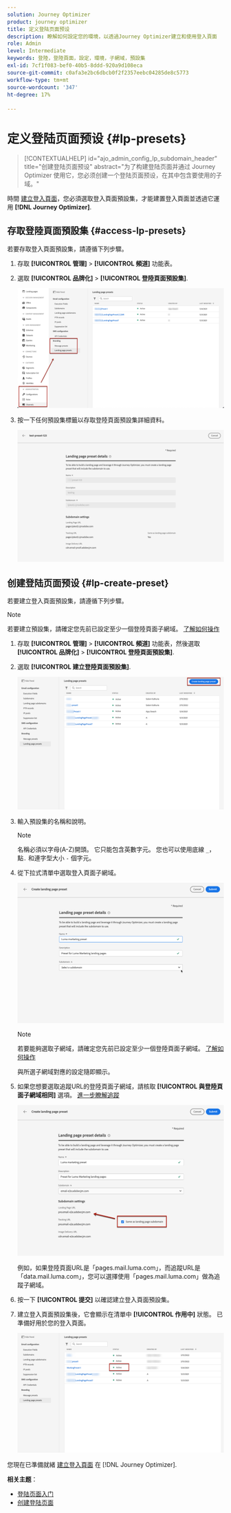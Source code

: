 ```yaml
---
solution: Journey Optimizer
product: journey optimizer
title: 定义登陆页面预设
description: 瞭解如何設定您的環境，以透過Journey Optimizer建立和使用登入頁面
role: Admin
level: Intermediate
keywords: 登陸，登陸頁面，設定，環境，子網域，預設集
exl-id: 7cf1f083-bef0-40b5-8ddd-920a9d108eca
source-git-commit: c0afa3e2bc6dbcb0f2f2357eebc04285de8c5773
workflow-type: tm+mt
source-wordcount: '347'
ht-degree: 17%

---
```


# 定义登陆页面预设 {#lp-presets}

>[!CONTEXTUALHELP]
>id="ajo_admin_config_lp_subdomain_header"
>title="创建登陆页面预设"
>abstract="为了构建登陆页面并通过 Journey Optimizer 使用它，您必须创建一个登陆页面预设，在其中包含要使用的子域。"

時間 [建立登入頁面](../landing-pages/create-lp.md#create-a-lp)，您必須選取登入頁面預設集，才能建置登入頁面並透過它運用 **[!DNL Journey Optimizer]**.

## 存取登陸頁面預設集 {#access-lp-presets}

若要存取登入頁面預設集，請遵循下列步驟。

1. 存取 **[!UICONTROL 管理]** > **[!UICONTROL 頻道]** 功能表。

1. 選取 **[!UICONTROL 品牌化]** > **[!UICONTROL 登陸頁面預設集]**.

   ![](assets/lp_presets-access.png)

1. 按一下任何預設集標籤以存取登陸頁面預設集詳細資料。

   ![](assets/lp_preset-details.png)

## 创建登陆页面预设 {#lp-create-preset}

若要建立登入頁面預設集，請遵循下列步驟。

>[!NOTE]
>
>若要建立預設集，請確定您先前已設定至少一個登陸頁面子網域。 [了解如何操作](lp-subdomains.md)

1. 存取 **[!UICONTROL 管理]** > **[!UICONTROL 頻道]** 功能表，然後選取 **[!UICONTROL 品牌化]** > **[!UICONTROL 登陸頁面預設集]**.

1. 選取 **[!UICONTROL 建立登陸頁面預設集]**.

   ![](assets/lp_create-preset-temp.png)

1. 輸入預設集的名稱和說明。

   >[!NOTE]
   >
   > 名稱必須以字母(A-Z)開頭。 它只能包含英數字元。 您也可以使用底線 `_`，點`.` 和連字型大小 `-` 個字元。

1. 從下拉式清單中選取登入頁面子網域。

   ![](assets/lp_preset-subdomain.png)

   >[!NOTE]
   >
   >若要能夠選取子網域，請確定您先前已設定至少一個登陸頁面子網域。 [了解如何操作](#lp-subdomains)

   與所選子網域對應的設定隨即顯示。

1. 如果您想要選取追蹤URL的登陸頁面子網域，請核取 **[!UICONTROL 與登陸頁面子網域相同]** 選項。 [進一步瞭解追蹤](../email/message-tracking.md)

   ![](assets/lp_preset-subdomain-settings-same.png)

   例如，如果登陸頁面URL是「pages.mail.luma.com」，而追蹤URL是「data.mail.luma.com」，您可以選擇使用「pages.mail.luma.com」做為追蹤子網域。

1. 按一下 **[!UICONTROL 提交]** 以確認建立登入頁面預設集。 <!--You can also save the preset as draft and resume its configuration later on.-->

   <!--![](assets/lp_preset-subdomain-settings-submit.png)-->

1. 建立登入頁面預設集後，它會顯示在清單中 **[!UICONTROL 作用中]** 狀態。 已準備好用於您的登入頁面。

   ![](assets/lp-preset-active-temp.png)

您現在已準備就緒 [建立登入頁面](../landing-pages/create-lp.md) 在 [!DNL Journey Optimizer].
<!--
>[!NOTE]
>
>Learn how to create channel surfaces for push notifications and emails in [this section](channel-surfaces.md).-->

**相关主题**：

* [登陆页面入门](../landing-pages/get-started-lp.md)
* [创建登陆页面](../landing-pages/create-lp.md#create-a-lp)
